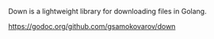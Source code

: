 Down is a lightweight library for downloading files in Golang.

https://godoc.org/github.com/gsamokovarov/down
